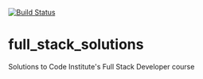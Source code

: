 [![Build Status](https://travis-ci.org/Code-Institute-Solutions/Contacts.svg?branch=travis)](https://travis-ci.org/Code-Institute-Solutions/Contacts)
# full_stack_solutions
Solutions to Code Institute's Full Stack Developer course

